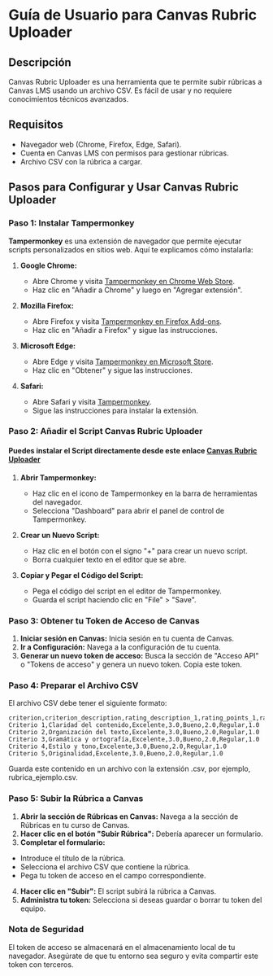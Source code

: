 # Guía de Usuario para Canvas Rubric Uploader

## Descripción

Canvas Rubric Uploader es una herramienta que te permite subir rúbricas a Canvas LMS usando un archivo CSV. Es fácil de usar y no requiere conocimientos técnicos avanzados.

## Requisitos

- Navegador web (Chrome, Firefox, Edge, Safari).
- Cuenta en Canvas LMS con permisos para gestionar rúbricas.
- Archivo CSV con la rúbrica a cargar.

## Pasos para Configurar y Usar Canvas Rubric Uploader

### Paso 1: Instalar Tampermonkey

**Tampermonkey** es una extensión de navegador que permite ejecutar scripts personalizados en sitios web. Aquí te explicamos cómo instalarla:

1. **Google Chrome:**
   - Abre Chrome y visita [Tampermonkey en Chrome Web Store](https://chrome.google.com/webstore/detail/tampermonkey/dhdgffkkebhmkfjojejmpbldmpobfkfo).
   - Haz clic en "Añadir a Chrome" y luego en "Agregar extensión".

2. **Mozilla Firefox:**
   - Abre Firefox y visita [Tampermonkey en Firefox Add-ons](https://addons.mozilla.org/en-US/firefox/addon/tampermonkey/).
   - Haz clic en "Añadir a Firefox" y sigue las instrucciones.

3. **Microsoft Edge:**
   - Abre Edge y visita [Tampermonkey en Microsoft Store](https://www.microsoft.com/en-us/p/tampermonkey/9nblggh5162s).
   - Haz clic en "Obtener" y sigue las instrucciones.

4. **Safari:**
   - Abre Safari y visita [Tampermonkey](https://www.tampermonkey.net/?browser=safari).
   - Sigue las instrucciones para instalar la extensión.

### Paso 2: Añadir el Script Canvas Rubric Uploader

#### Puedes instalar el Script directamente desde este enlace [Canvas Rubric Uploader](https://github.com/PabloGGuizar/canvas-rubric-uploader/raw/main/rubricuploader.user.js)

1. **Abrir Tampermonkey:**
   - Haz clic en el icono de Tampermonkey en la barra de herramientas del navegador.
   - Selecciona "Dashboard" para abrir el panel de control de Tampermonkey.

2. **Crear un Nuevo Script:**
   - Haz clic en el botón con el signo "+" para crear un nuevo script.
   - Borra cualquier texto en el editor que se abre.

3. **Copiar y Pegar el Código del Script:**
   - Pega el código del script en el editor de Tampermonkey.
   - Guarda el script haciendo clic en "File" > "Save".

### Paso 3: Obtener tu Token de Acceso de Canvas

1. **Iniciar sesión en Canvas:** Inicia sesión en tu cuenta de Canvas.
2. **Ir a Configuración:** Navega a la configuración de tu cuenta.
3. **Generar un nuevo token de acceso:** Busca la sección de "Acceso API" o "Tokens de acceso" y genera un nuevo token. Copia este token.

### Paso 4: Preparar el Archivo CSV

El archivo CSV debe tener el siguiente formato:

```csv
criterion,criterion_description,rating_description_1,rating_points_1,rating_description_2,rating_points_2,rating_description_3,rating_points_3
Criterio 1,Claridad del contenido,Excelente,3.0,Bueno,2.0,Regular,1.0
Criterio 2,Organización del texto,Excelente,3.0,Bueno,2.0,Regular,1.0
Criterio 3,Gramática y ortografía,Excelente,3.0,Bueno,2.0,Regular,1.0
Criterio 4,Estilo y tono,Excelente,3.0,Bueno,2.0,Regular,1.0
Criterio 5,Originalidad,Excelente,3.0,Bueno,2.0,Regular,1.0
```

Guarda este contenido en un archivo con la extensión .csv, por ejemplo, rubrica_ejemplo.csv.

### Paso 5: Subir la Rúbrica a Canvas

1. **Abrir la sección de Rúbricas en Canvas:** Navega a la sección de Rúbricas en tu curso de Canvas.
2. **Hacer clic en el botón "Subir Rúbrica":** Debería aparecer un formulario.
3. **Completar el formulario:**
  - Introduce el título de la rúbrica.
  - Selecciona el archivo CSV que contiene la rúbrica.
  - Pega tu token de acceso en el campo correspondiente.
4. **Hacer clic en "Subir":** El script subirá la rúbrica a Canvas.
5. **Administra tu token:** Selecciona si deseas guardar o borrar tu token del equipo.

### Nota de Seguridad
El token de acceso se almacenará en el almacenamiento local de tu navegador. Asegúrate de que tu entorno sea seguro y evita compartir este token con terceros.
